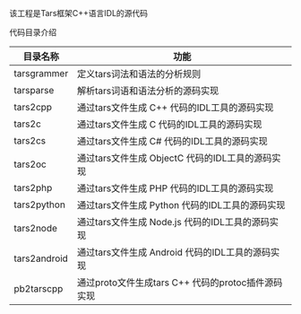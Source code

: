 该工程是Tars框架C++语言IDL的源代码

代码目录介绍


目录名称 |功能
------------------|----------------
tarsgrammer   | 定义tars词法和语法的分析规则
tarsparse     | 解析tars词语和语法分析的源码实现
tars2cpp      | 通过tars文件生成 C++ 代码的IDL工具的源码实现
tars2c        | 通过tars文件生成 C 代码的IDL工具的源码实现
tars2cs       | 通过tars文件生成 C# 代码的IDL工具的源码实现
tars2oc       | 通过tars文件生成 ObjectC 代码的IDL工具的源码实现
tars2php      | 通过tars文件生成 PHP 代码的IDL工具的源码实现
tars2python   | 通过tars文件生成 Python 代码的IDL工具的源码实现
tars2node     | 通过tars文件生成 Node.js 代码的IDL工具的源码实现
tars2android  | 通过tars文件生成 Android 代码的IDL工具的源码实现
pb2tarscpp    | 通过proto文件生成tars C++ 代码的protoc插件源码实现
